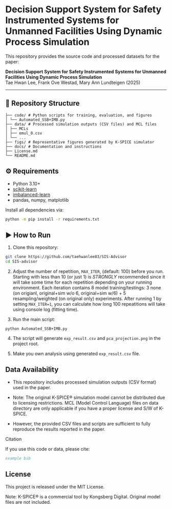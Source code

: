 # Decision Support System for Safety Instrumented Systems for Unmanned Facilities Using Dynamic Process Simulation
This repository provides the source code and processed datasets for the paper:

**Decision Support System for Safety Instrumented Systems for Unmanned Facilities Using Dynamic Process Simulation**  
Tae Hwan Lee, Frank Ove Westad, Mary Ann Lundteigen (2025)  

---

## 📂 Repository Structure
```
├── code/ # Python scripts for training, evaluation, and figures
│ └── Automated_SSB+IMB.py
├── data/ # Processed simulation outputs (CSV files) and MCL files
│ ├── MCLs
│ ├── emul_0.csv
│ └── ...
├── figs/ # Representative figures generated by K-SPICE simulator
├── docs/ # Documentation and instructions
├── License.md
└── README.md
```

## ⚙️ Requirements

- Python 3.10+
- [scikit-learn](https://scikit-learn.org/)
- [imbalanced-learn](https://imbalanced-learn.org/)
- pandas, numpy, matplotlib

Install all dependencies via:

```bash
python -m pip install -r requirements.txt
```

## ▶️ How to Run

1. Clone this repository:
```bash
git clone https://github.com/taehwanlee83/SIS-Advisor
cd SIS-advisor
```
2. Adjust the number of repetition, `MAX_ITER`, (default: 100) before you run.
Starting with less than 10 (or just 1) is *STRONGLY* recommended since it will take some time for each repetition depending on your running environment.
Each iteration contains 8 model training/testings: 3 none (on origianl, original+sim w/o 6, original+sim w/6) + 5 resampling/weighted (on original only) experiments.
After running 1 by setting `MAX_ITER=1`, you can calculate how long 100 repeatitions will take using console log (fitting time).

4. Run the main script:
```
python Automated_SSB+IMB.py
```

4. The script will generate `exp_result.csv` and `pca_projection.png` in the project root.

5. Make you own analysis using generated `exp_result.csv` file.

## Data Availability

- This repository includes processed simulation outputs (CSV format) used in the paper.

- Note: The original K-SPICE® simulation model cannot be distributed due to licensing restrictions. MCL (Model Control Language) files on data directory are only applicable if you have a proper license and S/W of K-SPICE.

- However, the provided CSV files and scripts are sufficient to fully reproduce the results reported in the paper.

Citation

If you use this code or data, please cite:
```bibtex
example bib
```
## License

This project is released under the MIT License.

Note: K-SPICE® is a commercial tool by Kongsberg Digital. Original model files are not included.
